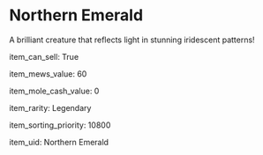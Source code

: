 # Northern Emerald

A brilliant creature that reflects light in stunning iridescent patterns!

item_can_sell: True

item_mews_value: 60

item_mole_cash_value: 0

item_rarity: Legendary

item_sorting_priority: 10800

item_uid: Northern Emerald